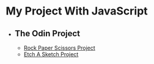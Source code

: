 <body>
    <h1>My Project With JavaScript</h1>
    <ul>
        <li>
            <h2>The Odin Project</h2>
            <ul>
                <li><a href="https://osmanyildiz98.github.io/javascript/the-odin-project/rock-paper-scissors/">Rock Paper Scissors Project</a></li>
                <li><a href="https://osmanyildiz98.github.io/javascript/the-odin-project/etch-a-sketch/">Etch A Sketch Project</a></li>
            </ul>
        </li>
